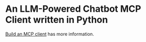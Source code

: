 # An LLM-Powered Chatbot MCP Client written in Python

[Build an MCP client](../../docs/02-build_an_mcp_client.md) has more information.
